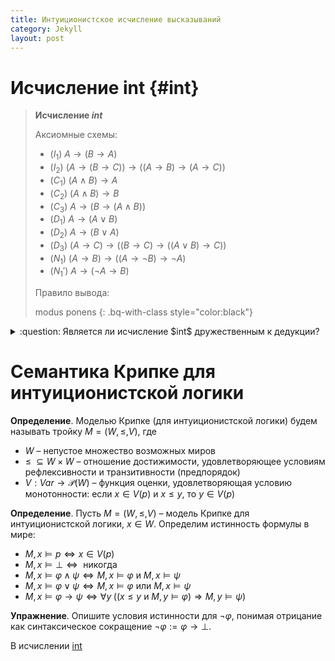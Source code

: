 ```yaml
---
title: Интуиционистское исчисление высказываний
category: Jekyll
layout: post
---
```


# Исчисление int {#int}
> **Исчисление $int$** <a name="int"></a>
> 
> Аксиомные схемы:
> * ($I_1$) $A \to (B \to A)$
> * ($I_2$) $(A \to (B \to C)) \to ((A \to B) \to (A \to C))$	
> * ($C_1$) $(A \wedge B) \to A$
> * ($C_2$) $(A \wedge B) \to B$
> * ($C_3$) $A \to (B \to (A \wedge B))$
> * ($D_1$) $A \to (A \vee B)$
> * ($D_2$) $A \to (B \vee A)$
> * ($D_3$) $(A \to C) \to ((B \to C) \to  ((A \vee B) \to C))$
> * ($N_1$) $(A \to B) \to ((A \to \neg B) \to \neg A)$
> * ($N_1'$) $A \to ( \neg A  \to B)$
>
> Правило вывода:
>  
>  modus ponens	
{: .bq-with-class style="color:black"}

<details> <summary> :question: Является ли исчисление $int$ дружественным к дедукции? </summary>
Да, поскольку $int$ содержит аксиомные схемы ($I_1$), ($I_2$) и правило вывода modus ponens. </details>


# Cемантика Крипке для интуиционистской логики

**Определение**. Моделью Крипке (для интуиционистской логики) будем называть тройку $M = (W, \leq, V)$, где
- $W$ – непустое множество возможных миров
- $\leq \; \subseteq W \times W$ – отношение достижимости, удовлетворяющее условиям рефлексивности и транзитивности (предпорядок)
- $V: Var \to \mathcal{P}(W)$ – функция оценки, удовлетворяющая условию монотонности: если $x \in V(p)$ и  $x \leq y$, то $y \in V(p)$	

**Определение**. Пусть $M = (W, \leq, V)$ – модель Крипке для интуиционистской логики, $x \in W$. Определим истинность формулы в мире: 
- $M, x \models p \iff x \in V(p)$
- $M, x \models \bot \iff  \text{ никогда }$
- $M, x \models \varphi \wedge \psi \iff M, x \models \varphi \text{ и }  M, x \models \psi$
- $M, x \models \varphi \vee \psi \iff M, x \models \varphi \text{ или }  M, x \models \psi$
- $M, x \models \varphi \to \psi \iff \forall y \; ((x \leq y \text{ и } M, y \models \varphi) \Rightarrow M, y \models \psi)$

 
**Упражнение**. Опишите условия истинности для $\neg \varphi$, понимая отрицание как синтаксическое сокращение $\neg \varphi:= \varphi \to \bot$. 


В исчислении [int](#int)
